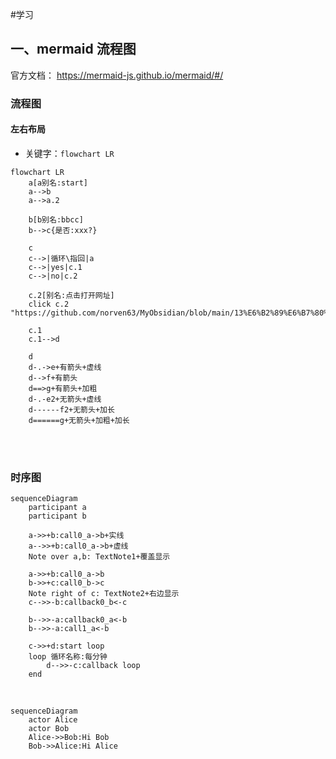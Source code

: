 #学习

## 一、mermaid 流程图
官方文档： https://mermaid-js.github.io/mermaid/#/

### 流程图
#### 左右布局
- 关键字：`flowchart LR`
```mermaid
flowchart LR
	a[a别名:start]
	a-->b
	a-->a.2

	b[b别名:bbcc]
	b-->c{是否:xxx?}

	c
	c-->|循环\指回|a
	c-->|yes|c.1
	c-->|no|c.2

	c.2[别名:点击打开网址]
	click c.2 "https://github.com/norven63/MyObsidian/blob/main/13%E6%B2%89%E6%B7%80%E7%AC%94%E8%AE%B0/MarkDown%E7%BB%98%E5%9B%BE%E7%A4%BA%E4%BE%8B.md"

	c.1
	c.1-->d

	d
	d-.->e+有箭头+虚线
	d-->f+有箭头
	d==>g+有箭头+加粗
	d-.-e2+无箭头+虚线
	d------f2+无箭头+加长
	d======g+无箭头+加粗+加长
```

<br><br>

### 时序图
```mermaid
sequenceDiagram
	participant a
	participant b
	
	a->>+b:call0_a->b+实线
	a-->>+b:call0_a->b+虚线
	Note over a,b: TextNote1+覆盖显示
	
	a->>+b:call0_a->b
	b->>+c:call0_b->c
	Note right of c: TextNote2+右边显示
	c-->>-b:callback0_b<-c
	
	b-->>-a:callback0_a<-b
	b-->>-a:call1_a<-b
	
	c->>+d:start loop
	loop 循环名称:每分钟
		d-->>-c:callback loop
	end
```

<br>

```mermaid
sequenceDiagram
	actor Alice
	actor Bob
	Alice->>Bob:Hi Bob
	Bob->>Alice:Hi Alice
```

